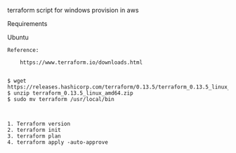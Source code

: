 terraform script for windows provision in aws


Requirements

Ubuntu

    Reference: 
        
        https://www.terraform.io/downloads.html


    $ wget https://releases.hashicorp.com/terraform/0.13.5/terraform_0.13.5_linux_amd64.zip
    $ unzip terraform_0.13.5_linux_amd64.zip
    $ sudo mv terraform /usr/local/bin



    1. Terraform version
    2. terraform init
    3. terraform plan 
    4. terraform apply -auto-approve